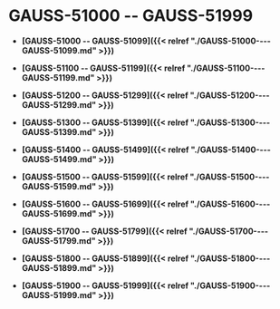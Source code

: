 # GAUSS-51000 -- GAUSS-51999

-   **[GAUSS-51000 -- GAUSS-51099]({{< relref "./GAUSS-51000----GAUSS-51099.md" >}})**  

-   **[GAUSS-51100 -- GAUSS-51199]({{< relref "./GAUSS-51100----GAUSS-51199.md" >}})**  

-   **[GAUSS-51200 -- GAUSS-51299]({{< relref "./GAUSS-51200----GAUSS-51299.md" >}})**  

-   **[GAUSS-51300 -- GAUSS-51399]({{< relref "./GAUSS-51300----GAUSS-51399.md" >}})**  

-   **[GAUSS-51400 -- GAUSS-51499]({{< relref "./GAUSS-51400----GAUSS-51499.md" >}})**  

-   **[GAUSS-51500 -- GAUSS-51599]({{< relref "./GAUSS-51500----GAUSS-51599.md" >}})**  

-   **[GAUSS-51600 -- GAUSS-51699]({{< relref "./GAUSS-51600----GAUSS-51699.md" >}})**  

-   **[GAUSS-51700 -- GAUSS-51799]({{< relref "./GAUSS-51700----GAUSS-51799.md" >}})**  

-   **[GAUSS-51800 -- GAUSS-51899]({{< relref "./GAUSS-51800----GAUSS-51899.md" >}})**  

-   **[GAUSS-51900 -- GAUSS-51999]({{< relref "./GAUSS-51900----GAUSS-51999.md" >}})**  


